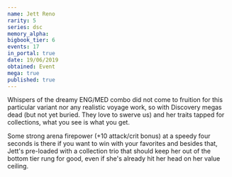 ```yaml
---
name: Jett Reno
rarity: 5
series: dsc
memory_alpha:
bigbook_tier: 6
events: 17
in_portal: true
date: 19/06/2019
obtained: Event
mega: true
published: true
---
```


Whispers of the dreamy ENG/MED combo did not come to fruition for this particular variant nor any realistic voyage work, so with Discovery megas dead (but not yet buried. They love to swerve us) and her traits tapped for collections, what you see is what you get.

Some strong arena firepower (+10 attack/crit bonus) at a speedy four seconds is there if you want to win with your favorites and besides that, Jett's pre-loaded with a collection trio that should keep her out of the bottom tier rung for good, even if she's already hit her head on her value ceiling.
